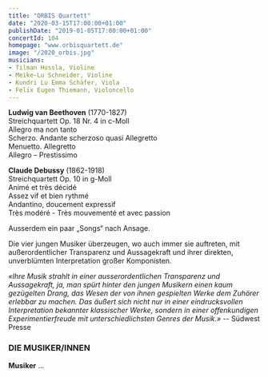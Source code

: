 ```yaml
---
title: "ORBIS Quartett"
date: "2020-03-15T17:00:00+01:00"
publishDate: "2019-01-05T17:00:00+01:00"
concertId: 104
homepage: "www.orbisquartett.de"
image: "/2020_orbis.jpg"
musicians:
- Tilman Hussla, Violine
- Meike-Lu Schneider, Violine
- Kundri Lu Emma Schäfer, Viola
- Felix Eugen Thiemann, Violoncello
---
```


__Ludwig van Beethoven__ (1770-1827)  
Streichquartett Op. 18 Nr. 4 in c-Moll  
Allegro ma non tanto  
Scherzo. Andante scherzoso quasi Allegretto  
Menuetto. Allegretto  
Allegro – Prestissimo  

__Claude Debussy__ (1862-1918)  
Streichquartett Op. 10 in g-Moll  
Animé et très décidé  
Assez vif et bien rythmé  
Andantino, doucement expressif  
Très modéré - Très mouvementé et avec passion  

Ausserdem ein paar „Songs“ nach Ansage.

Die vier jungen Musiker überzeugen, wo auch immer sie auftreten, mit außerordentlicher Transparenz und Aussagekraft
und ihrer direkten, unverblümten Interpretation großer Komponisten. 

_«Ihre Musik strahlt in einer ausserordentlichen Transparenz und Aussagekraft, ja, man spürt hinter den jungen Musikern
einen kaum gezügelten Drang, das Wesen der von ihnen gespielten Werke dem Zuhörer erlebbar zu machen. Das äußert sich
nicht nur in einer eindrucksvollen Interpretation bekannter klassischer Werke, sondern in einer offenkundigen
Experimentierfreude mit unterschiedlichsten Genres der Musik.»_ -- Südwest Presse

### DIE MUSIKER/INNEN

__Musiker__ ...

